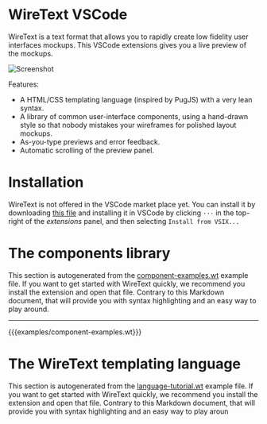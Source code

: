 # WireText VSCode

WireText is a text format that allows you to rapidly create low fidelity user interfaces mockups. This VSCode extensions gives you a live preview of the mockups.

![Screenshot](docs/screenshot.png)

Features:

- A HTML/CSS templating language (inspired by PugJS) with a very lean syntax.
- A library of common user-interface components, using a hand-drawn style so that nobody mistakes your wireframes for polished layout mockups.
- As-you-type previews and error feedback.
- Automatic scrolling of the preview panel.

# Installation

WireText is not offered in the VSCode market place yet. You can install it by downloading [this file](./wiretext-1.1.0.vsix) and installing it in VSCode by clicking `···` in the top-right of the *extensions* panel, and then selecting `Install from VSIX...`

# The components library

This section is autogenerated from the [component-examples.wt](examples/language-tutorial.wt) example file. If you want to get started with WireText quickly, we recommend you install the extension and open that file. Contrary to this Markdown document, that will provide you with syntax highlighting and an easy way to play around.

---

{{{examples/component-examples.wt}}}

# The WireText templating language

This section is autogenerated from the [language-tutorial.wt](examples/language-tutorial.wt) example file. If you want to get started with WireText quickly, we recommend you install the extension and open that file. Contrary to this Markdown document, that will provide you with syntax highlighting and an easy way to play aroun